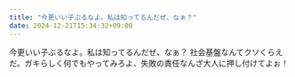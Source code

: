```yaml
---
title: "今更いい子ぶるなよ。私は知ってるんだぜ、なぁ？"
date: 2024-12-21T15:34:32+09:00
---
```

今更いい子ぶるなよ。私は知ってるんだぜ、なぁ？
社会基盤なんてクソくらえだ。ガキらしく何でもやってみろよ、失敗の責任なんざ大人に押し付けてよぉ！

